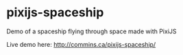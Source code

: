 # pixijs-spaceship

Demo of a spaceship flying through space made with PixiJS

Live demo here: http://commins.ca/pixijs-spaceship/

